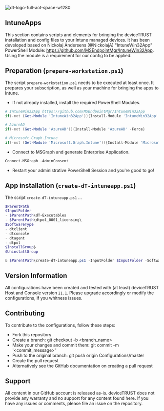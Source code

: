 ![dt-logo-full-aot-space-w1280](https://user-images.githubusercontent.com/83282694/116271495-5219b100-a780-11eb-9e1a-f929d2e3cbdc.png)
## IntuneApps
This section contains scripts and elements for bringing the deviceTRUST installation and config files to your Intune managed devices. It has been developed based on Nickolaj Andersens (@NickolajA)  "IntuneWin32App" PowerShell Module: https://github.com/MSEndpointMgr/IntuneWin32App. Using the module is a requirement for our config to be applied.

## Preparation (`prepare-workstation.ps1`)
The script `prepare-workstation.ps1` needs to be executed at least once. It prepares your subscription, as well as your machine for bringing the apps to Intune.

- If not already installed, install the required PowerShell Modules.
```PowerShell
# IntuneWin32App https://github.com/MSEndpointMgr/IntuneWin32App
if(-not (Get-Module 'IntuneWin32App')){Install-Module 'IntuneWin32App' -Force}

# AzureAD
if(-not (Get-Module 'AzureAD')){Install-Module 'AzureAD' -Force}

# Microsoft.Graph.Intune
if(-not (Get-Module 'Microsoft.Graph.Intune')){Install-Module 'Microsoft.Graph.Intune' -Force}
```

- Connect to MSGraph and generate Enterprise Application.
```PowerShell
Connect-MSGraph -AdminConsent
```

- Restart your administrative PowerShell Session and you're good to go!

## App installation (`create-dT-intuneapp.ps1`)
The script `create-dT-intuneapp.ps1` ...
```PowerShell
$ParentPath
$InputFolder
- $ParentPath\dT-Executables 
- $ParentPath\dtpol_0001_licensing\ 
$SoftwareType
- dtclient
- dtconsole
- dtagent
- dtpol
$InstallGroup$
$UninstallGroup
```
```PowerShell
& $ParentPath\create-dT-intuneapp.ps1 -InputFolder $InputFolder -SoftwareType $SoftwareType -InstallGroup $InstallGroup -UninstallGroup $UninstallGroup
```

## Version Information
All configurations have been created and tested with (at least) deviceTRUST Host and Console version `21.1`. Please upgrade accordingly or modify the configurations, if you whitness issues. 

## Contributing
To contribute to the configurations, follow these steps:

- Fork this repository
- Create a branch: git checkout -b <branch_name>
- Make your changes and commit them: git commit -m '<commit_message>'
- Push to the original branch: git push origin Configurations/master
- Create the pull request
- Alternatively see the GitHub documentation on creating a pull request

## Support
All content in our GitHub account is released as-is. deviceTRUST does not provide any warranty and no support for any content found here. If you have any issues or comments, please file an issue on the repository.